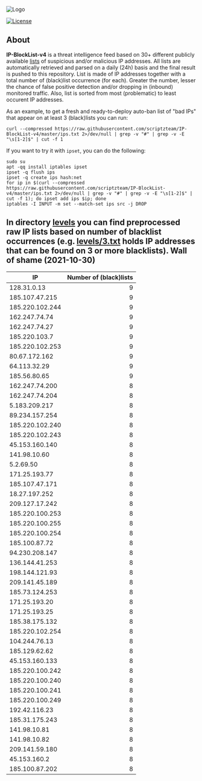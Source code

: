 ![Logo](https://i.imgur.com/PyKLAe7.png)

[![License](https://img.shields.io/badge/license-The_Unlicense-red.svg)](https://unlicense.org/)

About
----

**IP-BlockList-v4** is a threat intelligence feed based on 30+ different publicly available [lists](https://github.com/stamparm/maltrail) of suspicious and/or malicious IP addresses. All lists are automatically retrieved and parsed on a daily (24h) basis and the final result is pushed to this repository. List is made of IP addresses together with a total number of (black)list occurrence (for each). Greater the number, lesser the chance of false positive detection and/or dropping in (inbound) monitored traffic. Also, list is sorted from most (problematic) to least occurent IP addresses.

As an example, to get a fresh and ready-to-deploy auto-ban list of "bad IPs" that appear on at least 3 (black)lists you can run:

```
curl --compressed https://raw.githubusercontent.com/scriptzteam/IP-BlockList-v4/master/ips.txt 2>/dev/null | grep -v "#" | grep -v -E "\s[1-2]$" | cut -f 1
```

If you want to try it with `ipset`, you can do the following:

```
sudo su
apt -qq install iptables ipset
ipset -q flush ips
ipset -q create ips hash:net
for ip in $(curl --compressed https://raw.githubusercontent.com/scriptzteam/IP-BlockList-v4/master/ips.txt 2>/dev/null | grep -v "#" | grep -v -E "\s[1-2]$" | cut -f 1); do ipset add ips $ip; done
iptables -I INPUT -m set --match-set ips src -j DROP
```

In directory [levels](levels) you can find preprocessed raw IP lists based on number of blacklist occurrences (e.g. [levels/3.txt](levels/3.txt) holds IP addresses that can be found on 3 or more blacklists).
Wall of shame (2021-10-30)
----

|IP|Number of (black)lists|
|---|--:|
128.31.0.13|9
185.107.47.215|9
185.220.102.244|9
162.247.74.74|9
162.247.74.27|9
185.220.103.7|9
185.220.102.253|9
80.67.172.162|9
64.113.32.29|9
185.56.80.65|9
162.247.74.200|8
162.247.74.204|8
5.183.209.217|8
89.234.157.254|8
185.220.102.240|8
185.220.102.243|8
45.153.160.140|8
141.98.10.60|8
5.2.69.50|8
171.25.193.77|8
185.107.47.171|8
18.27.197.252|8
209.127.17.242|8
185.220.100.253|8
185.220.100.255|8
185.220.100.254|8
185.100.87.72|8
94.230.208.147|8
136.144.41.253|8
198.144.121.93|8
209.141.45.189|8
185.73.124.253|8
171.25.193.20|8
171.25.193.25|8
185.38.175.132|8
185.220.102.254|8
104.244.76.13|8
185.129.62.62|8
45.153.160.133|8
185.220.100.242|8
185.220.100.240|8
185.220.100.241|8
185.220.100.249|8
192.42.116.23|8
185.31.175.243|8
141.98.10.81|8
141.98.10.82|8
209.141.59.180|8
45.153.160.2|8
185.100.87.202|8
